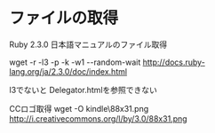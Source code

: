 # ファイルの取得

Ruby 2.3.0 日本語マニュアルのファイル取得

wget -r -l3 -p -k -w1 --random-wait http://docs.ruby-lang.org/ja/2.3.0/doc/index.html

l3でないと Delegator.htmlを参照できない

CCロゴ取得
wget -O kindle\88x31.png http://i.creativecommons.org/l/by/3.0/88x31.png 
